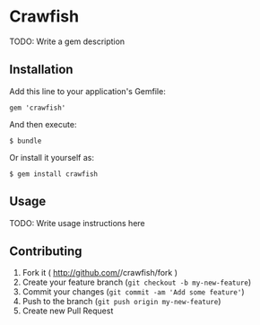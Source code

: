 # Crawfish

TODO: Write a gem description

## Installation

Add this line to your application's Gemfile:

    gem 'crawfish'

And then execute:

    $ bundle

Or install it yourself as:

    $ gem install crawfish

## Usage

TODO: Write usage instructions here

## Contributing

1. Fork it ( http://github.com/<my-github-username>/crawfish/fork )
2. Create your feature branch (`git checkout -b my-new-feature`)
3. Commit your changes (`git commit -am 'Add some feature'`)
4. Push to the branch (`git push origin my-new-feature`)
5. Create new Pull Request
